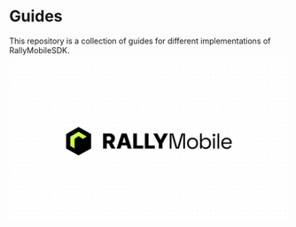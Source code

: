 # Guides

This repository is a collection of guides for different implementations of RallyMobileSDK.

![RallyMobile SDK](./README/rallymobile.png)
